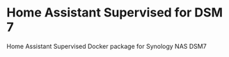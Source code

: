 # Home Assistant Supervised for DSM 7
Home Assistant Supervised Docker package for Synology NAS DSM7
